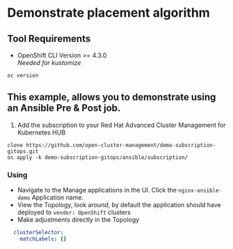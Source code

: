 # Demonstrate placement algorithm
## Tool Requirements
- OpenShift CLI Version >= 4.3.0<br>_Needed for kustomize_
```bash
oc version
```

## This example, allows you to demonstrate using an Ansible Pre & Post job.
1. Add the subscription to your Red Hat Advanced Cluster Management for Kubernetes HUB
```
clone https://github.com/open-cluster-management/demo-subscription-gitops.git
oc apply -k demo-subscription-gitops/ansible/subscription/
```
### Using
- Navigate to the Manage applications in the UI. Click the `nginx-ansible-demo` Application name.
- View the Topology, look around, by default the application should have deployed to `vendor: OpenShift` clusters
- Make adjustments directly in the Topology
```yaml
  clusterSelector:
    matchLabels: {}
```
